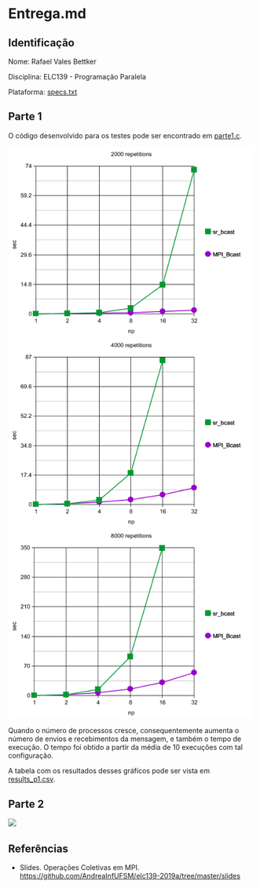 # Entrega.md

## Identificação

Nome: Rafael Vales Bettker

Disciplina: ELC139 - Programação Paralela

Plataforma: [specs.txt](../t2/specs.txt)

## Parte 1

O código desenvolvido para os testes pode ser encontrado em [parte1.c](parte1.c).

<img src="./images/graph2000repetitions.png" width="500">

<img src="./images/graph4000repetitions.png" width="500">

<img src="./images/graph8000repetitions.png" width="500">

Quando o número de processos cresce, consequentemente aumenta o número de envios e recebimentos da mensagem, e também o tempo de execução. O tempo foi obtido a partir da média de 10 execuções com tal configuração.

A tabela com os resultados desses gráficos pode ser vista em [results_p1.csv](results_p1.csv).

## Parte 2

<img src="https://i.imgur.com/2JrKfXU.png" width="500">

## Referências

- Slides. Operações Coletivas em MPI. https://github.com/AndreaInfUFSM/elc139-2019a/tree/master/slides
